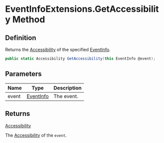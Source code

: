 # EventInfoExtensions.GetAccessibility Method
## Definition

Returns the [Accessibility](MrKWatkins.Reflection.Accessibility.md) of the specified [EventInfo](https://learn.microsoft.com/en-gb/dotnet/api/System.Reflection.EventInfo).

```c#
public static Accessibility GetAccessibility(this EventInfo @event);
```

## Parameters

| Name | Type | Description |
| ---- | ---- | ----------- |
| event | [EventInfo](https://learn.microsoft.com/en-gb/dotnet/api/System.Reflection.EventInfo) | The event. |

## Returns

[Accessibility](MrKWatkins.Reflection.Accessibility.md)

The [Accessibility](MrKWatkins.Reflection.Accessibility.md) of the `event`.
